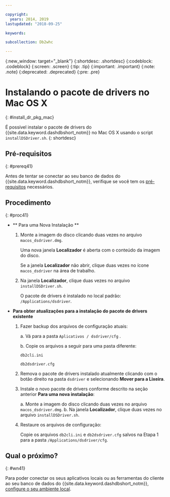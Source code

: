 ```yaml
---

copyright:
  years: 2014, 2019
lastupdated: "2018-09-25"

keywords:

subcollection: Db2whc

---
```


<!-- Attribute definitions --> 
{:new_window: target="_blank"}
{:shortdesc: .shortdesc}
{:codeblock: .codeblock}
{:screen: .screen}
{:tip: .tip}
{:important: .important}
{:note: .note}
{:deprecated: .deprecated}
{:pre: .pre}

# Instalando o pacote de drivers no Mac OS X
{: #install_dr_pkg_mac}

É possível instalar o pacote de drivers do {{site.data.keyword.dashdbshort_notm}} no Mac OS X usando o script `installDSDriver.sh`. 
{: shortdesc}

## Pré-requisitos
{: #prereq41}

Antes de tentar se conectar ao seu banco de dados do {{site.data.keyword.dashdbshort_notm}}, verifique se você tem os [pré-requisitos](/docs/services/Db2whc/connecting?topic=Db2whc-connect_ov#prereqs) necessários.

<!-- Download the Db2 driver package for your operating system from the web console and install it. -->

## Procedimento
{: #proc41}

- ** Para uma Nova Instalação **

  1. Monte a imagem do disco clicando duas vezes no arquivo `macos_dsdriver.dmg`.
   
     Uma nova janela **Localizador** é aberta com o conteúdo da imagem do disco.

     Se a janela **Localizador** não abrir, clique duas vezes no ícone `macos_dsdriver` na área de trabalho.
  2. Na janela **Localizador**, clique duas vezes no arquivo `installDSDriver.sh`.

     O pacote de drivers é instalado no local padrão: `/Applications/dsdriver`.

- **Para obter atualizações para a instalação do pacote de drivers existente**

  1. Fazer backup dos arquivos de configuração atuais:

     a. Vá para a pasta  ` Aplicativos / dsdriver/cfg ` .

     b. Copie os arquivos a seguir para uma pasta diferente: 
    
        ` db2cli.ini `

        `db2dsdriver.cfg`
  2. Remova o pacote de drivers instalado atualmente clicando com o botão direito na pasta `dsdriver` e selecionando **Mover para a Lixeira**.
  3. Instale o novo pacote de drivers conforme descrito na seção anterior **Para uma nova instalação**:
     
     a. Monte a imagem do disco clicando duas vezes no arquivo `macos_dsdriver.dmg`.
     b. Na janela **Localizador**, clique duas vezes no arquivo `installDSDriver.sh`.
  4. Restaure os arquivos de configuração:

     Copie os arquivos `db2cli.ini` e `db2dsdriver.cfg` salvos na Etapa 1 para a pasta `/Applications/dsdriver/cfg`.

## Qual o próximo?
{: #wn41}

Para poder conectar os seus aplicativos locais ou as ferramentas do cliente ao seu banco de dados do {{site.data.keyword.dashdbshort_notm}}, [configure o seu ambiente local](/docs/services/Db2whc?topic=Db2whc-cfg_loc_env#cfg_loc_env).
